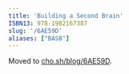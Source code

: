 ```yaml
---
title: 'Building a Second Brain'
ISBN13: 978-1982167387
slug: '/6AE59D'
aliases: ["BASB"]
---
```


Moved to [cho.sh/blog/6AE59D](https://cho.sh/blog/6AE59D).

